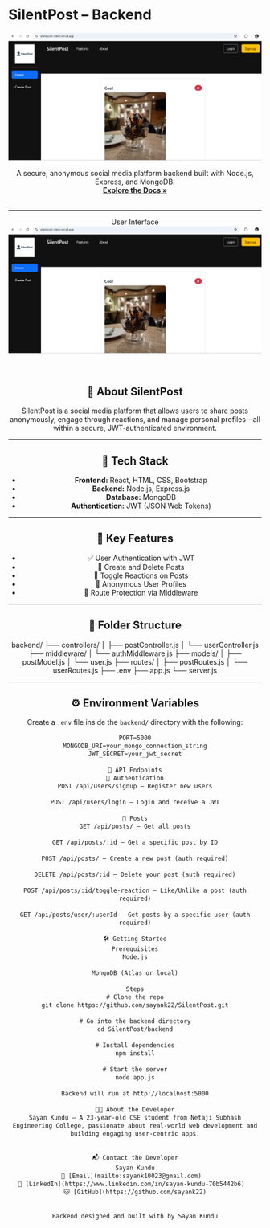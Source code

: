 # SilentPost – Backend

<a href="https://silentpost-client.vercel.app/">
    <img src="../frontend/src/assets/silentpost.png" alt="SilentPost Logo" />
  </a>
</p>

<p align="center">
  A secure, anonymous social media platform backend built with Node.js, Express, and MongoDB.
  <br />
  <a href="https://github.com/sayank22/social-media"><strong>Explore the Docs »</strong></a>
   <br />
  <br />
</p>

</div>

---

<p align="center">
User Interface
<br />
  <a href="https://silentpost-client.vercel.app/">
    <img src="../frontend/src/assets/silentpost.png" alt="SilentPost ScreenShot" />
  </a>
</p>
<br />
<div align="center">

## 📝 About SilentPost

SilentPost is a social media platform that allows users to share posts anonymously, engage through reactions, and manage personal profiles—all within a secure, JWT-authenticated environment.

---

## 🔧 Tech Stack

- **Frontend:** React, HTML, CSS, Bootstrap  
- **Backend:** Node.js, Express.js  
- **Database:** MongoDB  
- **Authentication:** JWT (JSON Web Tokens)  

---

## 🚀 Key Features

- ✅ User Authentication with JWT  
- 📝 Create and Delete Posts  
- 💬 Toggle Reactions on Posts  
- 👤 Anonymous User Profiles  
- 🔐 Route Protection via Middleware  

---

## 📂 Folder Structure

backend/ ├── controllers/ │ ├── postController.js │ └── userController.js ├── middleware/ │ └── authMiddleware.js ├── models/ │ ├── postModel.js │ └── user.js ├── routes/ │ ├── postRoutes.js │ └── userRoutes.js ├── .env ├── app.js └── server.js


---

## ⚙️ Environment Variables

Create a `.env` file inside the `backend/` directory with the following:

```env
PORT=5000
MONGODB_URI=your_mongo_connection_string
JWT_SECRET=your_jwt_secret

📌 API Endpoints
🔐 Authentication
POST /api/users/signup – Register new users

POST /api/users/login – Login and receive a JWT

🧾 Posts
GET /api/posts/ – Get all posts

GET /api/posts/:id – Get a specific post by ID

POST /api/posts/ – Create a new post (auth required)

DELETE /api/posts/:id – Delete your post (auth required)

POST /api/posts/:id/toggle-reaction – Like/Unlike a post (auth required)

GET /api/posts/user/:userId – Get posts by a specific user (auth required)

🛠️ Getting Started
Prerequisites
Node.js

MongoDB (Atlas or local)

Steps
# Clone the repo
git clone https://github.com/sayank22/SilentPost.git

# Go into the backend directory
cd SilentPost/backend

# Install dependencies
npm install

# Start the server
node app.js

Backend will run at http://localhost:5000

👨‍💻 About the Developer
Sayan Kundu – A 23-year-old CSE student from Netaji Subhash Engineering College, passionate about real-world web development and building engaging user-centric apps.


📬 Contact the Developer
Sayan Kundu
📧 [Email](mailto:sayank10023@gmail.com)  
💼 [LinkedIn](https://www.linkedin.com/in/sayan-kundu-70b5442b6)  
🐱 [GitHub](https://github.com/sayank22)


Backend designed and built with by Sayan Kundu